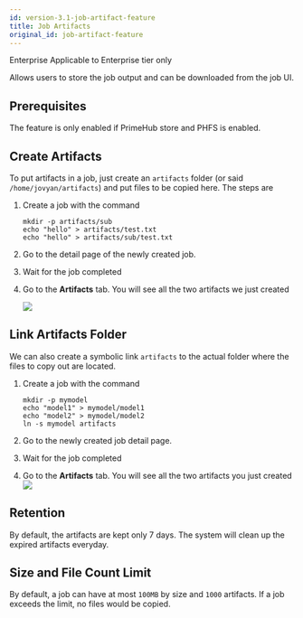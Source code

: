 ```yaml
---
id: version-3.1-job-artifact-feature
title: Job Artifacts
original_id: job-artifact-feature
---
```


<div class="ee-only tooltip">Enterprise
  <span class="tooltiptext">Applicable to Enterprise tier only</span>
</div>

Allows users to store the job output and can be downloaded from the job UI.

## Prerequisites

The feature is only enabled if PrimeHub store and PHFS is enabled.

## Create Artifacts

To put artifacts in a job, just create an `artifacts` folder (or said `/home/jovyan/artifacts`) and put files to be copied here. The steps are

1. Create a job with the command

    ```
    mkdir -p artifacts/sub
    echo "hello" > artifacts/test.txt
    echo "hello" > artifacts/sub/test.txt
    ```

1. Go to the detail page of the newly created job.
1. Wait for the job completed
1. Go to the **Artifacts** tab. You will see all the two artifacts we just created

   ![](assets/jartifact_folder.png)

## Link Artifacts Folder

We can also create a symbolic link `artifacts` to the actual folder where the files to copy out are located.

1. Create a job with the command

    ```
    mkdir -p mymodel
    echo "model1" > mymodel/model1
    echo "model2" > mymodel/model2
    ln -s mymodel artifacts
    ```

1. Go to the newly created job detail page.
1. Wait for the job completed
1. Go to the **Artifacts** tab. You will see all the two artifacts you just created
   ![](assets/jartifact_link.png)

## Retention

By default, the artifacts are kept only 7 days. The system will clean up the expired artifacts everyday.

## Size and File Count Limit

By default, a job can have at most `100MB` by size and `1000` artifacts. If a job exceeds the limit, no files would be copied.
